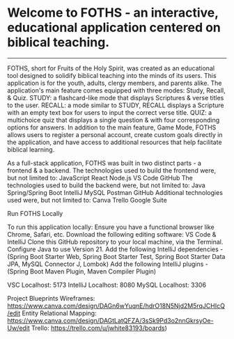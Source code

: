 # Welcome to FOTHS - an interactive, educational application centered on biblical teaching.
*******

FOTHS, short for Fruits of the Holy Spirit, was created as an educational tool designed to solidify biblical teaching into the minds of its users. 
This application is for the youth, adults, clergy members, and parents alike.
The application's main feature comes equipped with three modes: Study, Recall, & Quiz. 
  STUDY: a flashcard-like mode that displays Scriptures & verse titles to the user.
  RECALL: a mode similar to STUDY, RECALL displays a Scripture with an empty text box for users to input the correct verse title.
  QUIZ: a multichoice quiz that displays a single question & with four corresponding options for answers.
In addition to the main feature, Game Mode, FOTHS allows users to register a personal account, create custom goals directly in the application, and have access to additional resources that help facilitate biblical learning.

As a full-stack application, FOTHS was built in two distinct parts - a frontend & a backend.
  The technologies used to build the frontend were, but not limited to:
    JavaScript
    React
    Node.js
    VS Code
    GitHub
  The technologies used to build the backend were, but not limited to:
    Java
    Spring/Spring Boot
    IntelliJ
    MySQL
    Postman
    GitHub
  Additional technologies used were, but not limited to:
    Canva
    Trello
    Google Suite

Run FOTHS Locally

To run this application locally:
  Ensure you have a functional browser like Chrome, Safari, etc.
  Download the following editing software: VS Code & IntelliJ
  Clone this GitHub repository to your local machine, via the Terminal.
  Configure Java to use Version 21.
  Add the following IntelliJ dependencies - (Spring Boot Starter Web, Spring Boot Starter Test, Spring Boot Starter Data JPA, MySQL Connector J, Lombok)
  Add the following IntelliJ plugins - (Spring Boot Maven Plugin, Maven Compiler Plugin)

  VSC Localhost: 5173
  IntelliJ Localhost: 8080
  MySQL Localhost: 3306

Project Blueprints
  Wireframes: https://www.canva.com/design/DAGn6wYuqnE/hdrO18N5Njd2M5rqJCHIcQ/edit
  Entity Relational Mapping: https://www.canva.com/design/DAGtLatQFZA/3sSk9Pd3o2nnGkrsyOe-Uw/edit
  Trello: https://trello.com/u/jwhite83193/boards)
